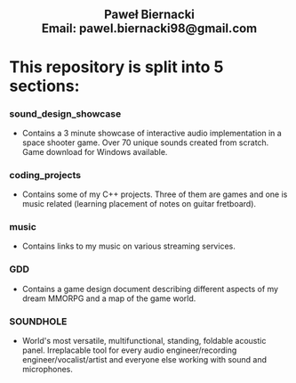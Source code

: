 <h2 align="center">Paweł Biernacki <br> Email: pawel.biernacki98@gmail.com </h2>

# This repository is split into 5 sections:

### sound_design_showcase
- Contains a 3 minute showcase of interactive audio implementation in a space shooter game. Over 70 unique sounds created from scratch. Game download for Windows available.

### coding_projects
- Contains some of my C++ projects. Three of them are games and one is music related (learning placement of notes on guitar fretboard).

### music
- Contains links to my music on various streaming services.

### GDD 
- Contains a game design document describing different aspects of my dream MMORPG and a map of the game world.

### SOUNDHOLE
- World's most versatile, multifunctional, standing, foldable acoustic panel. Irreplacable tool for every audio engineer/recording engineer/vocalist/artist and everyone else working with sound and microphones.
